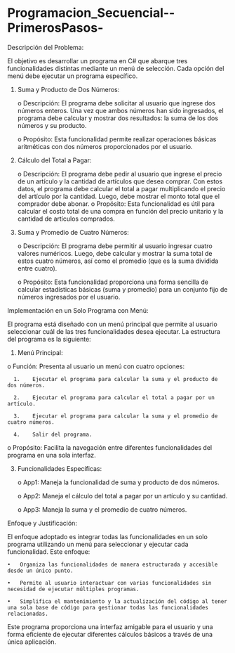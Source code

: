# Programacion_Secuencial--PrimerosPasos-

Descripción del Problema:

El objetivo es desarrollar un programa en C# que abarque tres funcionalidades distintas mediante un menú de selección. Cada opción del menú debe ejecutar un programa específico. 

1.	Suma y Producto de Dos Números:

      o	Descripción: El programa debe solicitar al usuario que ingrese dos números enteros. Una vez que ambos números han sido ingresados, el programa debe calcular y mostrar dos resultados: la suma de los dos números y su producto.
  
      o	Propósito: Esta funcionalidad permite realizar operaciones básicas aritméticas con dos números proporcionados por el usuario.
  
3.	Cálculo del Total a Pagar:
   
      o	Descripción: El programa debe pedir al usuario que ingrese el precio de un artículo y la cantidad de artículos que desea comprar. Con estos datos, el programa debe calcular el total a pagar multiplicando el precio del artículo por la cantidad. Luego, debe          mostrar el monto total que el comprador debe abonar.
      o	Propósito: Esta funcionalidad es útil para calcular el costo total de una compra en función del precio unitario y la cantidad de artículos comprados.

4.	Suma y Promedio de Cuatro Números:
	
      o	Descripción: El programa debe permitir al usuario ingresar cuatro valores numéricos. Luego, debe calcular y mostrar la suma total de estos cuatro números, así como el promedio (que es la suma dividida entre cuatro).
  	
      o	Propósito: Esta funcionalidad proporciona una forma sencilla de calcular estadísticas básicas (suma y promedio) para un conjunto fijo de números ingresados por el usuario.


Implementación en un Solo Programa con Menú:

El programa está diseñado con un menú principal que permite al usuario seleccionar cuál de las tres funcionalidades desea ejecutar. La estructura del programa es la siguiente:

1.	Menú Principal:

o	Función: Presenta al usuario un menú con cuatro opciones:

      1.	Ejecutar el programa para calcular la suma y el producto de dos números.
    
      2.	Ejecutar el programa para calcular el total a pagar por un artículo.
    
      3.	Ejecutar el programa para calcular la suma y el promedio de cuatro números.
    
      4.	Salir del programa.

o	Propósito: Facilita la navegación entre diferentes funcionalidades del programa en una sola interfaz.


3.	Funcionalidades Específicas:
   
    o	App1: Maneja la funcionalidad de suma y producto de dos números.
  
    o	App2: Maneja el cálculo del total a pagar por un artículo y su cantidad.
  
    o	App3: Maneja la suma y el promedio de cuatro números.


Enfoque y Justificación:

El enfoque adoptado es integrar todas las funcionalidades en un solo programa utilizando un menú para seleccionar y ejecutar cada funcionalidad. Este enfoque:

    •	Organiza las funcionalidades de manera estructurada y accesible desde un único punto.
    
    •	Permite al usuario interactuar con varias funcionalidades sin necesidad de ejecutar múltiples programas.
    
    •	Simplifica el mantenimiento y la actualización del código al tener una sola base de código para gestionar todas las funcionalidades relacionadas.
    
  
  Este programa proporciona una interfaz amigable para el usuario y una forma eficiente de ejecutar diferentes cálculos básicos a través de una única aplicación.
